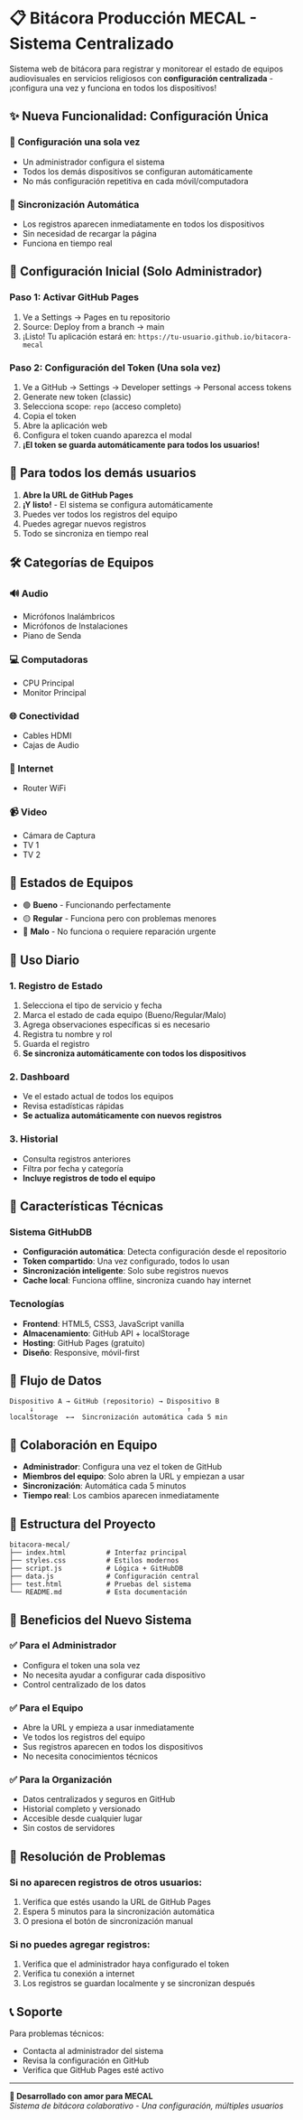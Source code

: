 # 📋 Bitácora Producción MECAL - Sistema Centralizado

Sistema web de bitácora para registrar y monitorear el estado de equipos audiovisuales en servicios religiosos con **configuración centralizada** - ¡configura una vez y funciona en todos los dispositivos!

## ✨ Nueva Funcionalidad: Configuración Única

### 🎯 **Configuración una sola vez**
- Un administrador configura el sistema
- Todos los demás dispositivos se configuran automáticamente
- No más configuración repetitiva en cada móvil/computadora

### 🔄 **Sincronización Automática**
- Los registros aparecen inmediatamente en todos los dispositivos
- Sin necesidad de recargar la página
- Funciona en tiempo real

## 🚀 Configuración Inicial (Solo Administrador)

### Paso 1: Activar GitHub Pages
1. Ve a Settings → Pages en tu repositorio
2. Source: Deploy from a branch → main
3. ¡Listo! Tu aplicación estará en: `https://tu-usuario.github.io/bitacora-mecal`

### Paso 2: Configuración del Token (Una sola vez)
1. Ve a GitHub → Settings → Developer settings → Personal access tokens
2. Generate new token (classic)
3. Selecciona scope: `repo` (acceso completo)
4. Copia el token
5. Abre la aplicación web
6. Configura el token cuando aparezca el modal
7. **¡El token se guarda automáticamente para todos los usuarios!**

## 📱 Para todos los demás usuarios

1. **Abre la URL de GitHub Pages**
2. **¡Y listo!** - El sistema se configura automáticamente
3. Puedes ver todos los registros del equipo
4. Puedes agregar nuevos registros
5. Todo se sincroniza en tiempo real

## 🛠️ Categorías de Equipos

### 🔊 Audio
- Micrófonos Inalámbricos
- Micrófonos de Instalaciones  
- Piano de Senda

### 💻 Computadoras
- CPU Principal
- Monitor Principal

### 🌐 Conectividad
- Cables HDMI
- Cajas de Audio

### 📡 Internet
- Router WiFi

### 📹 Video
- Cámara de Captura
- TV 1
- TV 2

## 🎯 Estados de Equipos

- 🟢 **Bueno** - Funcionando perfectamente
- 🟡 **Regular** - Funciona pero con problemas menores  
- 🔴 **Malo** - No funciona o requiere reparación urgente

## 📱 Uso Diario

### 1. Registro de Estado
1. Selecciona el tipo de servicio y fecha
2. Marca el estado de cada equipo (Bueno/Regular/Malo)
3. Agrega observaciones específicas si es necesario
4. Registra tu nombre y rol
5. Guarda el registro
6. **Se sincroniza automáticamente con todos los dispositivos**

### 2. Dashboard
- Ve el estado actual de todos los equipos
- Revisa estadísticas rápidas
- **Se actualiza automáticamente con nuevos registros**

### 3. Historial
- Consulta registros anteriores
- Filtra por fecha y categoría
- **Incluye registros de todo el equipo**

## 🔧 Características Técnicas

### Sistema GitHubDB
- **Configuración automática**: Detecta configuración desde el repositorio
- **Token compartido**: Una vez configurado, todos lo usan
- **Sincronización inteligente**: Solo sube registros nuevos
- **Cache local**: Funciona offline, sincroniza cuando hay internet

### Tecnologías
- **Frontend**: HTML5, CSS3, JavaScript vanilla
- **Almacenamiento**: GitHub API + localStorage
- **Hosting**: GitHub Pages (gratuito)
- **Diseño**: Responsive, móvil-first

## 🔄 Flujo de Datos

```
Dispositivo A → GitHub (repositorio) → Dispositivo B
     ↓                                      ↑
localStorage  ←→  Sincronización automática cada 5 min
```

## 👥 Colaboración en Equipo

- **Administrador**: Configura una vez el token de GitHub
- **Miembros del equipo**: Solo abren la URL y empiezan a usar
- **Sincronización**: Automática cada 5 minutos
- **Tiempo real**: Los cambios aparecen inmediatamente

## 📁 Estructura del Proyecto

```
bitacora-mecal/
├── index.html          # Interfaz principal
├── styles.css          # Estilos modernos
├── script.js           # Lógica + GitHubDB
├── data.js             # Configuración central
├── test.html           # Pruebas del sistema
└── README.md           # Esta documentación
```

## 🎉 Beneficios del Nuevo Sistema

### ✅ Para el Administrador
- Configura el token una sola vez
- No necesita ayudar a configurar cada dispositivo
- Control centralizado de los datos

### ✅ Para el Equipo
- Abre la URL y empieza a usar inmediatamente
- Ve todos los registros del equipo
- Sus registros aparecen en todos los dispositivos
- No necesita conocimientos técnicos

### ✅ Para la Organización
- Datos centralizados y seguros en GitHub
- Historial completo y versionado
- Accesible desde cualquier lugar
- Sin costos de servidores

## 🚨 Resolución de Problemas

### Si no aparecen registros de otros usuarios:
1. Verifica que estés usando la URL de GitHub Pages
2. Espera 5 minutos para la sincronización automática
3. O presiona el botón de sincronización manual

### Si no puedes agregar registros:
1. Verifica que el administrador haya configurado el token
2. Verifica tu conexión a internet
3. Los registros se guardan localmente y se sincronizan después

## 📞 Soporte

Para problemas técnicos:
- Contacta al administrador del sistema
- Revisa la configuración en GitHub
- Verifica que GitHub Pages esté activo

---

**🎵 Desarrollado con amor para MECAL**  
*Sistema de bitácora colaborativo - Una configuración, múltiples usuarios*
